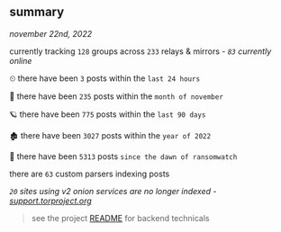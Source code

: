 
## summary
_november 22nd, 2022_

currently tracking `128` groups across `233` relays & mirrors - _`83` currently online_

⏲ there have been `3` posts within the `last 24 hours`

🦈 there have been `235` posts within the `month of november`

🪐 there have been `775` posts within the `last 90 days`

🏚 there have been `3027` posts within the `year of 2022`

🦕 there have been `5313` posts `since the dawn of ransomwatch`

there are `63` custom parsers indexing posts

_`20` sites using v2 onion services are no longer indexed - [support.torproject.org](https://support.torproject.org/onionservices/v2-deprecation/)_

> see the project [README](https://github.com/joshhighet/ransomwatch#ransomwatch--) for backend technicals
